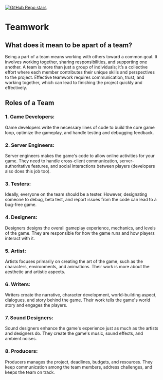 [![GitHub Repo stars](https://img.shields.io/badge/-GO%20BACK-3d8fcc)](../../README.md#important)

# Teamwork

## **What does it mean to be apart of a team?**
Being a part of a team means working with others toward a common goal. It involves working together, sharing responsibilities, and supporting one another. A team is more than just a group of individuals; it’s a collective effort where each member contributes their unique skills and perspectives to the project. Effective teamwork requires communication, trust, and working together, which can lead to finishing the project quickly and effectively.


## Roles of a Team
### 1. **Game Developers**:
   Game developers write the necessary lines of code to build the core game loop, optimize the gameplay, and handle testing and debugging feedback.

### 2. **Server Engineers**:
   Server engineers makes the game's code to allow online activities for your game. They need to handle cross-client communication, server-authoritative features, and social interactions between players (developers also does this job too).

### 3. **Testers**:
   Ideally, everyone on the team should be a tester. However, designating someone to debug, beta test, and report issues from the code can lead to a bug-free game.

### 4. **Designers**:
   Designers designs the overall gameplay experience, mechanics, and levels of the game. They are responsible for how the game runs and how players interact with it.

### 5. **Artist**:
   Artists focuses primarily on creating the art of the game, such as the characters, environments, and animations. Their work is more about the aesthetic and artistic aspects.

### 6. **Writers**:
   Writers create the narrative, character development, world-building aspect, dialogues, and story behind the game. Their work tells the game's world story and engages the players.

### 7. **Sound Designers**:
   Sound designers enhance the game's experience just as much as the artists and designers do. They create the game's music, sound effects, and ambient noises.

### 8. **Producers**:
   Producers manages the project, deadlines, budgets, and resources. They keep communication among the team members, address challenges, and keeps the team on track.